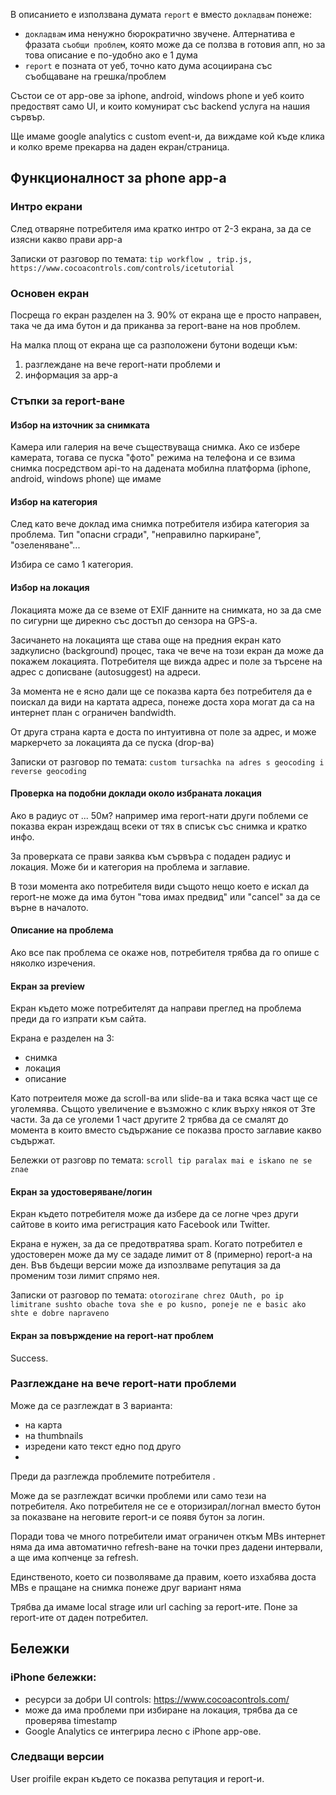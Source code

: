 В описанието е използвана думата `report` е вместо `докладвам` понеже:
 - `докладвам` има ненужно бюрократично звучене. Алтернатива е фразата `съобщи проблем`, която може да се ползва в готовия апп, но за това описание е по-удобно ако е 1 дума
 -  `report` е позната от уеб, точно като дума асоциирана със съобщаване на грешка/проблем


Състои се от app-ове за iphone, android, windows phone и уеб които предоствят само UI, и които комунират със backend услуга на нашия сървър.

Ще имаме google analytics с custom event-и, да виждаме кой къде клика и колко време прекарва на даден екран/страница.

## Функционалност за phone app-a

### Интро екрани
След отваряне потребителя има кратко интро от 2-3 екрана, за да се изясни какво прави app-a

Записки от разговор по темата: `tip workflow , trip.js, https://www.cocoacontrols.com/controls/icetutorial`

### Основен екран
 Посреща го екран разделен на 3.  90% от екрана ще е просто направен, така че да има бутон и да приканва за report-ване на нов проблем. 

 На малка площ от екрана ще са разположени бутони водещи към:

 1. разглеждане на вече report-нати проблеми и 
 1. информация за app-a


### Стъпки за report-ване

#### Избор на източник за снимката 
Камера или галерия на вече съществуваща снимка. Ако се избере  камерата, тогава се пуска "фото" режима на телефона и се взима снимка посредством api-то на дадената мобилна платформа (iphone, android, windows phone) ще имаме 

#### Избор на категория
След като вече доклад има снимка потребителя избира категория за проблема. Тип "опасни сгради", "неправилно паркиране", "озеленяване"...

Избира се само 1 категория. 

#### Избор на локация
Локацията може да се вземе от EXIF данните на снимката, но за да сме по сигурни ще дирекно със достъп до сензора на GPS-a.

Засичането на локацията ще става още на предния екран като задкулисно (background) процес, така че вече на този екран да може да покажем локацията. Потребителя ще вижда адрес и поле за търсене на адрес с дописване (autosuggest) на адреси. 

За момента не е ясно дали ще се показва карта без потребителя да е поискал да види на картата адреса, понеже доста хора могат да са на интернет план с ограничен bandwidth.

От друга страна карта е доста по интуитивна от поле за адрес, и може маркерчето за локацията да се пуска (drop-ва)

Записки от разговор по темата: `custom tursachka na adres s geocoding i reverse geocoding`

#### Проверка на подобни доклади около избраната локация
Ако в радиус от ... 50м? например има report-нати други поблеми се показва екран изреждащ всеки от тях в списък със снимка и кратко инфо. 

За проверката се прави заяква към сървъра с подаден радиус и локация. Може би и категория на проблема и заглавие.

В този момента ако потребителя види същото нещо което е искал да report-не може да има бутон "това имах предвид" или "cancel" за да се върне в началото.

#### Описание на проблема
Ако все пак проблема се окаже нов, потребителя трябва да го опише с няколко изречения.

#### Екран за preview
Екран където може потребителят да направи преглед на проблема преди да го изпрати към сайта.

Екрана е разделен на 3:
 - снимка
 - локация
 - описание

 Като потреителя може да scroll-ва или slide-ва и така всяка част ще се уголемява. Същото увеличение е възможно с клик върху някоя от 3те части. За да се уголеми 1 част другите 2 трябва да се смалят до момента в които вместо съдържание се показва просто заглавие какво съдържат.

 Бележки от разговр по темата: `scroll tip paralax mai e iskano ne se znae`

#### Екран за удостоверяване/логин
Екран където потребителя може да избере да се логне чрез други сайтове в които има регистрация като Facebook или Twitter. 

Екрана е нужен, за да се предотвратява spam. Когато потребител е удостоверен може да му се зададе лимит от 8 (примерно) report-а на ден. Във бъдещи версии може да изпозлваме репутация за да променим този лимит спрямо нея.

Записки от разговор по темата: `otorozirane chrez OAuth, po ip limitrane sushto obache tova she e po kusno, poneje ne e basic ako shte e dobre napraveno`

#### Екран за повърждение на report-нат проблем
Success.


### Разглеждане на вече report-нати проблеми

Може да се разглеждат в 3 варианта:

 - на карта
 - на thumbnails
 - изредени като текст едно под друго
 - 
Преди да разглежда проблемите потребителя .

Може да se разглеждат всички проблеми или само тези на потребителя. Ако потребителя не се е оторизирал/логнал вместо бутон за показване на неговите report-и се появя бутон за логин.

Поради това че много потребители имат ограничен откъм MBs интернет няма да има автоматично refresh-ване на точки през дадени интервали, а ще има копченце за refresh.

Единственото, което си позволяваме да правим, което изхабява доста MBs е пращане на снимка понеже друг вариант няма

Трябва да имаме local strage или url caching за report-ите. Поне за report-ите от даден потребител.


## Бележки


### iPhone бележки:
 - ресурси за добри UI controls:  https://www.cocoacontrols.com/
 - може да има проблеми при избиране на локация, трябва да се проверява timestamp
 - Google Analytics се интегрира лесно с iPhone app-ове.

###  Следващи версии
User proifile екран където се показва репутация и report-и.